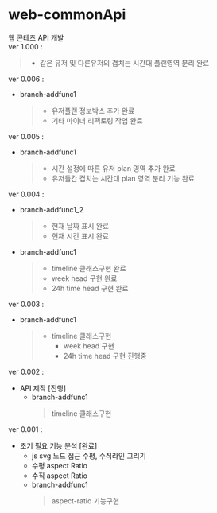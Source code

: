 # web-commonApi

웹 콘테츠 API 개발 <br/>
ver 1.000 :

> - 같은 유저 및 다른유저의 겹치는 시간대 플랜영역 분리 완료<br/>

ver 0.006 :

- branch-addfunc1
  > - 유저플랜 정보박스 추가 완료<br/>
  > - 기타 마이너 리팩토링 작업 완료<br/>

ver 0.005 :

- branch-addfunc1
  > - 시간 설정에 따른 유저 plan 영역 추가 완료<br/>
  > - 유저들간 겹치는 시간대 plan 영역 분리 기능 완료<br/>

ver 0.004 :

- branch-addfunc1_2
  > - 현재 날짜 표시 완료<br/>
  > - 현재 시간 표시 완료<br/>
- branch-addfunc1
  > - timeline 클래스구현 완료<br/>
  > - week head 구현 완료<br/>
  > - 24h time head 구현 완료<br/>

ver 0.003 :

- branch-addfunc1
  > - timeline 클래스구현<br/>
  >   - week head 구현<br/>
  >   - 24h time head 구현 진행중<br/>

ver 0.002 :

- API 제작 [진행]
  - branch-addfunc1
    > timeline 클래스구현

ver 0.001 :

- 초기 필요 기능 분석 [완료]
  - js svg 노드 접근 수평, 수직라인 그리기
  - 수평 aspect Ratio
  - 수직 aspect Ratio <br/>
  - branch-addfunc1 <br/>
    > aspect-ratio 기능구현

